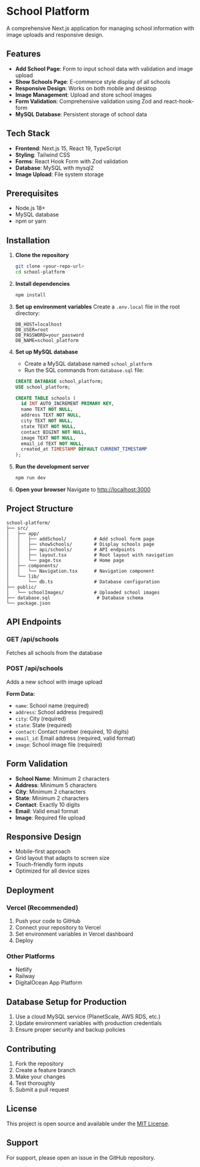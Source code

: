 # School Platform

A comprehensive Next.js application for managing school information with image uploads and responsive design.

## Features

- **Add School Page**: Form to input school data with validation and image upload
- **Show Schools Page**: E-commerce style display of all schools
- **Responsive Design**: Works on both mobile and desktop
- **Image Management**: Upload and store school images
- **Form Validation**: Comprehensive validation using Zod and react-hook-form
- **MySQL Database**: Persistent storage of school data

## Tech Stack

- **Frontend**: Next.js 15, React 19, TypeScript
- **Styling**: Tailwind CSS
- **Forms**: React Hook Form with Zod validation
- **Database**: MySQL with mysql2
- **Image Upload**: File system storage

## Prerequisites

- Node.js 18+
- MySQL database
- npm or yarn

## Installation

1. **Clone the repository**

   ```bash
   git clone <your-repo-url>
   cd school-platform
   ```

2. **Install dependencies**

   ```bash
   npm install
   ```

3. **Set up environment variables**
   Create a `.env.local` file in the root directory:

   ```env
   DB_HOST=localhost
   DB_USER=root
   DB_PASSWORD=your_password
   DB_NAME=school_platform
   ```

4. **Set up MySQL database**

   - Create a MySQL database named `school_platform`
   - Run the SQL commands from `database.sql` file:

   ```sql
   CREATE DATABASE school_platform;
   USE school_platform;

   CREATE TABLE schools (
     id INT AUTO_INCREMENT PRIMARY KEY,
     name TEXT NOT NULL,
     address TEXT NOT NULL,
     city TEXT NOT NULL,
     state TEXT NOT NULL,
     contact BIGINT NOT NULL,
     image TEXT NOT NULL,
     email_id TEXT NOT NULL,
     created_at TIMESTAMP DEFAULT CURRENT_TIMESTAMP
   );
   ```

5. **Run the development server**

   ```bash
   npm run dev
   ```

6. **Open your browser**
   Navigate to [http://localhost:3000](http://localhost:3000)

## Project Structure

```
school-platform/
├── src/
│   ├── app/
│   │   ├── addSchool/          # Add school form page
│   │   ├── showSchools/        # Display schools page
│   │   ├── api/schools/        # API endpoints
│   │   ├── layout.tsx          # Root layout with navigation
│   │   └── page.tsx            # Home page
│   ├── components/
│   │   └── Navigation.tsx      # Navigation component
│   └── lib/
│       └── db.ts               # Database configuration
├── public/
│   └── schoolImages/           # Uploaded school images
├── database.sql                 # Database schema
└── package.json
```

## API Endpoints

### GET /api/schools

Fetches all schools from the database

### POST /api/schools

Adds a new school with image upload

**Form Data:**

- `name`: School name (required)
- `address`: School address (required)
- `city`: City (required)
- `state`: State (required)
- `contact`: Contact number (required, 10 digits)
- `email_id`: Email address (required, valid format)
- `image`: School image file (required)

## Form Validation

- **School Name**: Minimum 2 characters
- **Address**: Minimum 5 characters
- **City**: Minimum 2 characters
- **State**: Minimum 2 characters
- **Contact**: Exactly 10 digits
- **Email**: Valid email format
- **Image**: Required file upload

## Responsive Design

- Mobile-first approach
- Grid layout that adapts to screen size
- Touch-friendly form inputs
- Optimized for all device sizes

## Deployment

### Vercel (Recommended)

1. Push your code to GitHub
2. Connect your repository to Vercel
3. Set environment variables in Vercel dashboard
4. Deploy

### Other Platforms

- Netlify
- Railway
- DigitalOcean App Platform

## Database Setup for Production

1. Use a cloud MySQL service (PlanetScale, AWS RDS, etc.)
2. Update environment variables with production credentials
3. Ensure proper security and backup policies

## Contributing

1. Fork the repository
2. Create a feature branch
3. Make your changes
4. Test thoroughly
5. Submit a pull request

## License

This project is open source and available under the [MIT License](LICENSE).

## Support

For support, please open an issue in the GitHub repository.
